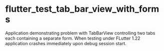 # flutter_test_tab_bar_view_with_forms

Application demonstrating problem with TabBarView controlling two tabs each containing a separate form.
When testing under FLutter 1.22 application crashes immediately upon debug session start.
